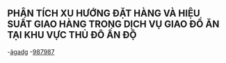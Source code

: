 ## PHÂN TÍCH XU HƯỚNG ĐẶT HÀNG VÀ HIỆU SUẤT GIAO HÀNG TRONG DỊCH VỤ GIAO ĐỒ ĂN TẠI KHU VỰC THỦ ĐÔ ẤN ĐỘ
-[ảgadg](#aergarg)
-[987987](#789789)
